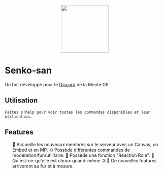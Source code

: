 <p align="center"><img height="150" width="150" class="center" src="https://cdn.discordapp.com/avatars/712373511406223381/d566250c5f85d9103bcee9175b5c5032.png"></p>

# Senko-san
Un bot développé pour le <a href="https://discord.gg/MyG9Pxx">Discord</a> de la Meute G9

## Utilisation

```
Faites s!help pour voir toutes les commandes disponibles et leur utilisation.
```

## Features
<ul>
👋 Accueille les nouveaux membres sur le serveur avec un Canvas, un Embed et en MP.
⚙️ Possède différentes commandes de modération/fun/utilitaire.
🔰 Possède une fonction "Reaction Role".
🥰 Qu'est-ce-qu'elle est choux quand-même :3
🥳 De nouvelles features arriveront au fur et à mesure.
</ul>
